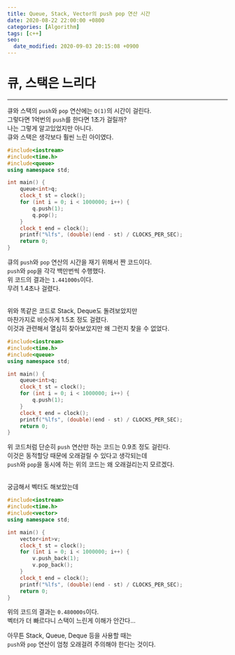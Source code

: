 ```yaml
---
title: Queue, Stack, Vector의 push pop 연산 시간
date: 2020-08-22 22:00:00 +0800
categories: [Algorithm]
tags: [c++]
seo:
  date_modified: 2020-09-03 20:15:08 +0900
---
```


# 큐, 스택은 느리다  
---
큐와 스택의 `push`와 `pop` 연산에는 `O(1)`의 시간이 걸린다.  
그렇다면 1억번의 `push`를 한다면 1초가 걸릴까?  
나는 그렇게 알고있었지만 아니다.  
큐와 스택은 생각보다 훨씬 느린 아이였다.  

```c++
#include<iostream>
#include<time.h>
#include<queue>
using namespace std;

int main() {
	queue<int>q;
	clock_t st = clock();
	for (int i = 0; i < 1000000; i++) {
		q.push(1);
		q.pop();
	}
	clock_t end = clock();
	printf("%lfs", (double)(end - st) / CLOCKS_PER_SEC);
	return 0;
}
```
큐의 `push`와 `pop` 연산의 시간을 재기 위해서 짠 코드이다.  
`push`와 `pop`을 각각 백만번씩 수행했다.  
위 코드의 결과는 `1.441000s`이다.  
무려 1.4초나 걸렸다.  
<br>

위와 똑같은 코드로 Stack, Deque도 돌려보았지만  
마찬가지로 비슷하게 1.5초 정도 걸렸다.  
이것과 관련해서 열심히 찾아보았지만 왜 그런지 찾을 수 없었다.  

```c++
#include<iostream>
#include<time.h>
#include<queue>
using namespace std;

int main() {
	queue<int>q;
	clock_t st = clock();
	for (int i = 0; i < 1000000; i++) {
		q.push(1);
	}
	clock_t end = clock();
	printf("%lfs", (double)(end - st) / CLOCKS_PER_SEC);
	return 0;
}
```
위 코드처럼 단순히 `push` 연산만 하는 코드는 0.9초 정도 걸린다.  
이것은 동적할당 때문에 오래걸릴 수 있다고 생각되는데  
`push`와 `pop`을 동시에 하는 위의 코드는 왜 오래걸리는지 모르겠다.  
<br>

궁금해서 벡터도 해보았는데  
```c++
#include<iostream>
#include<time.h>
#include<vector>
using namespace std;

int main() {
	vector<int>v;
	clock_t st = clock();
	for (int i = 0; i < 1000000; i++) {
		v.push_back(1);
		v.pop_back();
	}
	clock_t end = clock();
	printf("%lfs", (double)(end - st) / CLOCKS_PER_SEC);
	return 0;
}
```
위의 코드의 결과는 `0.480000s`이다.  
벡터가 더 빠르다니 스택이 느린게 이해가 안간다...

아무튼 Stack, Queue, Deque 등을 사용할 때는  
`push`와 `pop` 연산이 엄청 오래걸려 주의해야 한다는 것이다.